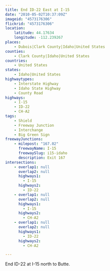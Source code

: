```yaml
---
title: End ID-22 East at I-15
date: "2010-05-02T10:37:09Z"
imageid: "4573176306"
flickrid: "4573176306"
location:
    latitude: 44.17634
    longitude: -112.239267
places:
    - Dubois|Clark County|Idaho|United States
counties:
    - Clark County|Idaho|United States
countries:
    - United States
states:
    - Idaho|United States
highwaytypes:
    - Interstate Highway
    - Idaho State Highway
    - County Road
highways:
    - I-15
    - ID-22
    - CH-A2
tags:
    - Shield
    - Freeway Junction
    - Interchange
    - Big Green Sign
freewayJunctions:
    - milepost: "167.02"
      freewayName: I-15
      freewaySlug: i15-idaho
      description: Exit 167
intersections:
    - overlap1: null
      overlap2: null
      highways1:
        - I-15
      highways2:
        - ID-22
    - overlap1: null
      overlap2: null
      highways1:
        - I-15
      highways2:
        - CH-A2
    - overlap1: null
      overlap2: null
      highways1:
        - ID-22
      highways2:
        - CH-A2

---
```

End ID-22 at I-15 north to Butte.